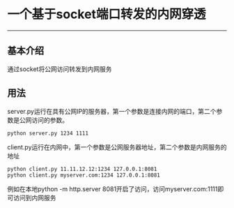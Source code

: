 # 一个基于socket端口转发的内网穿透

---

## 基本介绍

通过socket将公网访问转发到内网服务

## 用法

server.py运行在具有公网IP的服务器，第一个参数是连接内网的端口，第二个参数是公网访问的参数。

```
python server.py 1234 1111
```

client.py运行在内网中，第一个参数是公网服务器地址，第二个参数是内网服务的地址

```
python client.py 11.11.12.12:1234 127.0.0.1:8081
python client.py myserver.com:1234 127.0.0.1:8081
```

例如在本地python -m http.server 8081开启了访问，访问myserver.com:1111即可访问到内网服务